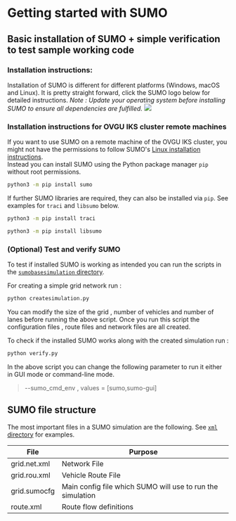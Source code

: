 # Getting started with SUMO

## Basic installation of SUMO + simple verification to test sample working code
### Installation instructions:
Installation of SUMO is different for different platforms (Windows, macOS and Linux). It is pretty straight forward, click the SUMO logo below for detailed instructions.  _Note : Update your operating system before installing SUMO to ensure all dependencies are fulfilled._
[![](https://fileinfo.com/img/icons/files/128/sumocfg-11490.png)](https://sumo.dlr.de/docs/Installing/index.html)  

### Installation instructions for OVGU IKS cluster remote machines
If you want to use SUMO on a remote machine of the OVGU IKS cluster, you might not have the permissions to follow SUMO's [Linux installation instructions](https://sumo.dlr.de/docs/Installing/index.html#linux).  
Instead you can install SUMO using the Python package manager `pip` without root permissions.  

```sh
python3 -m pip install sumo
```

If further SUMO libraries are required, they can also be installed via `pip`.
See examples for `traci` and `libsumo` below.
```sh
python3 -m pip install traci
```
```sh
python3 -m pip install libsumo
```

### (Optional) Test and verify SUMO
To test if installed SUMO is working as intended you can run the scripts in the [`sumobasesimulation` directory](https://code.ovgu.de/ai-lab/projects/pascal/traffic-simulation/-/tree/main/sumobasesimulation).  
  
For creating a simple grid network run : 
```sh
python createsimulation.py
```

You can modify the size of the grid , number of vehicles and number of lanes before running the above script.
Once you run this script the configuration files , route files and network files are all created. 

To check if the installed SUMO works along with the created simulation run : 
```sh
python verify.py
```
In the above script you can change the following parameter to run it either in GUI mode or command-line mode.
> --sumo_cmd_env  , values = [sumo,sumo-gui]

## SUMO file structure
The most important files in a SUMO simulation are the following.
See [`xml` directory](https://code.ovgu.de/ai-lab/projects/pascal/traffic-simulation/-/tree/main/xml) for examples.

| File | Purpose |
| ------ | ------ |
| grid.net.xml | Network File |
| grid.rou.xml | Vehicle Route File  |
| grid.sumocfg | Main config file which SUMO will use to run the simulation  |
| route.xml | Route flow definitions  |
